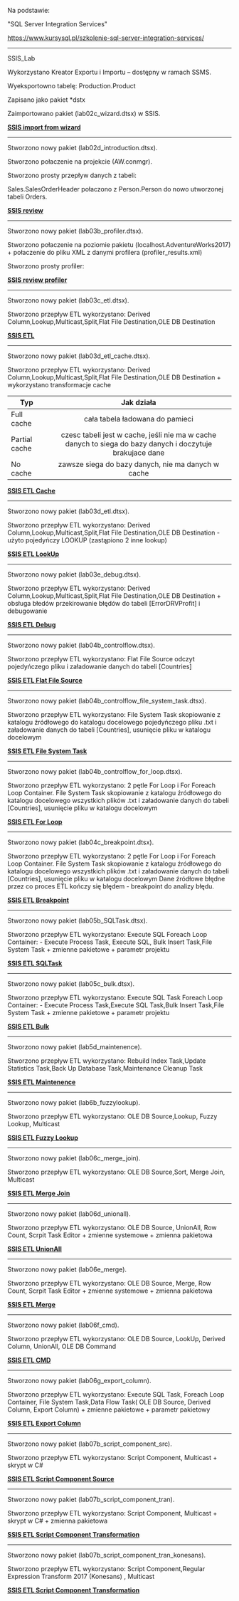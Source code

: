 Na podstawie:

"SQL Server Integration Services"


https://www.kursysql.pl/szkolenie-sql-server-integration-services/

---------------------------------------------------------------------------------------------------------

SSIS_Lab

 Wykorzystano Kreator Exportu i Importu – dostępny w ramach SSMS.

 Wyeksportowno tabelę: Production.Product

 Zapisano jako pakiet *dstx

 Zaimportowano pakiet (lab02c_wizard.dtsx) w SSIS.
 
 **[SSIS import from wizard](https://github.com/toskpl/MS-SQL/blob/master/kursysql/SSIS/MOD1/MOD1_lab02c_wizard.png)**
 
---------------------------------------------------------------------------------------------------------
 
Stworzono nowy pakiet  (lab02d_introduction.dtsx).

Stworzono połaczenie na projekcie (AW.conmgr).

Stworzono prosty przepływ danych z tabeli:

Sales.SalesOrderHeader połaczono z Person.Person do nowo utworzonej tabeli Orders.

**[SSIS review](https://github.com/toskpl/MS-SQL/blob/master/kursysql/SSIS/MOD1/MOD1_lab02d_introduction.png)**

---------------------------------------------------------------------------------------------------------
 
Stworzono nowy pakiet  (lab03b_profiler.dtsx).

Stworzono połaczenie na poziomie pakietu (localhost.AdventureWorks2017) + połaczenie do pliku XML z danymi profilera (profiler_results.xml)

Stworzono prosty profiler:

**[SSIS review profiler](https://github.com/toskpl/MS-SQL/blob/master/kursysql/SSIS/MOD1/MOD1_lab03b_profiler.png)**

---------------------------------------------------------------------------------------------------------
 
Stworzono nowy pakiet  (lab03c_etl.dtsx).

Stworzono przepływ ETL wykorzystano:
Derived Column,Lookup,Multicast,Split,Flat File Destination,OLE DB Destination

**[SSIS ETL](https://github.com/toskpl/MS-SQL/blob/master/kursysql/SSIS/MOD1/MOD1_lab03c_etl.png)**

---------------------------------------------------------------------------------------------------------
 
Stworzono nowy pakiet  (lab03d_etl_cache.dtsx).

Stworzono przepływ ETL wykorzystano:
Derived Column,Lookup,Multicast,Split,Flat File Destination,OLE DB Destination + wykorzystano transformacje cache

|Typ | Jak działa |
| ------------- |:-------------:|
Full cache | cała tabela ładowana do pamieci| 
Partial cache | czesc tabeli jest w cache, jeśli nie ma w cache danych to siega do bazy danych i doczytuje brakujace dane| 
No cache | zawsze siega do bazy danych, nie ma danych w cache| 

**[SSIS ETL Cache](https://github.com/toskpl/MS-SQL/blob/master/kursysql/SSIS/MOD1/MOD1_lab03d_etl_cache.png)**


---------------------------------------------------------------------------------------------------------
 
Stworzono nowy pakiet  (lab03d_etl.dtsx).

Stworzono przepływ ETL wykorzystano:
Derived Column,Lookup,Multicast,Split,Flat File Destination,OLE DB Destination - użyto pojedyńczy LOOKUP (zastąpiono 2 inne lookup)

**[SSIS ETL LookUp](https://github.com/toskpl/MS-SQL/blob/master/kursysql/SSIS/MOD1/MOD1_lab03d_etl_one_lookup.png)**

---------------------------------------------------------------------------------------------------------
 
Stworzono nowy pakiet  (lab03e_debug.dtsx).

Stworzono przepływ ETL wykorzystano:
Derived Column,Lookup,Multicast,Split,Flat File Destination,OLE DB Destination + obsługa błedów przekirowanie błędów do tabeli [ErrorDRVProfit] i debugowanie

**[SSIS ETL Debug](https://github.com/toskpl/MS-SQL/blob/master/kursysql/SSIS/MOD1/MOD1_lab03e_debug.png)**

---------------------------------------------------------------------------------------------------------
 
Stworzono nowy pakiet  (lab04b_controlflow.dtsx).

Stworzono przepływ ETL wykorzystano:
Flat File Source odczyt pojedyńczego pliku i załadowanie danych do tabeli [Countries]

**[SSIS ETL Flat File Source](https://github.com/toskpl/MS-SQL/blob/master/kursysql/SSIS/MOD1/MOD1_lab04b_controlflow.png)**

---------------------------------------------------------------------------------------------------------
 
Stworzono nowy pakiet  (lab04b_controlflow_file_system_task.dtsx).

Stworzono przepływ ETL wykorzystano:
File System Task skopiowanie z katalogu źródłowego do katalogu docelowego pojedyńczego pliku .txt i załadowanie danych do tabeli [Countries], usunięcie pliku w katalogu docelowym

**[SSIS ETL File System Task](https://github.com/toskpl/MS-SQL/blob/master/kursysql/SSIS/MOD1/MOD1_lab04b_controlflow_file_system_task.png)**

---------------------------------------------------------------------------------------------------------
 
Stworzono nowy pakiet  (lab04b_controlflow_for_loop.dtsx).

Stworzono przepływ ETL wykorzystano:
2 pętle For Loop i For Foreach Loop Container.
File System Task skopiowanie z katalogu źródłowego do katalogu docelowego wszystkich plików .txt i załadowanie danych do tabeli [Countries], usunięcie pliku w katalogu docelowym

**[SSIS ETL For Loop](https://github.com/toskpl/MS-SQL/blob/master/kursysql/SSIS/MOD1/MOD1_lab04b_controlflow_for_loop.png)**

---------------------------------------------------------------------------------------------------------
 
Stworzono nowy pakiet  (lab04c_breakpoint.dtsx).

Stworzono przepływ ETL wykorzystano:
2 pętle For Loop i For Foreach Loop Container.
File System Task skopiowanie z katalogu źródłowego do katalogu docelowego wszystkich plików .txt i załadowanie danych do tabeli [Countries], usunięcie pliku w katalogu docelowym
Dane źródłowe błędne przez co proces ETL kończy się błędem - breakpoint do analizy błędu.

**[SSIS ETL Breakpoint](https://github.com/toskpl/MS-SQL/blob/master/kursysql/SSIS/MOD1/MOD1_lab04c_breakpoints.png)**

---------------------------------------------------------------------------------------------------------
 
Stworzono nowy pakiet  (lab05b_SQLTask.dtsx).

Stworzono przepływ ETL wykorzystano:
Execute SQL
Foreach Loop Container: - Execute Process Task, Execute SQL, Bulk Insert Task,File System Task + zmienne pakietowe + parametr projektu

**[SSIS ETL SQLTask](https://github.com/toskpl/MS-SQL/blob/master/kursysql/SSIS/MOD1/MOD1_lab05b_SQLTask.png)**

---------------------------------------------------------------------------------------------------------
 
Stworzono nowy pakiet  (lab05c_bulk.dtsx).

Stworzono przepływ ETL wykorzystano:
Execute SQL Task
Foreach Loop Container: - Execute Process Task,Execute SQL Task,Bulk Insert Task,File System Task + zmienne pakietowe + parametr projektu

**[SSIS ETL Bulk](https://github.com/toskpl/MS-SQL/blob/master/kursysql/SSIS/MOD1/MOD1_lab05c_bulk.png)**

---------------------------------------------------------------------------------------------------------
 
Stworzono nowy pakiet  (lab5d_maintenence).

Stworzono przepływ ETL wykorzystano:
Rebuild Index Task,Update Statistics Task,Back Up Database Task,Maintenance Cleanup Task

**[SSIS ETL Maintenence](https://github.com/toskpl/MS-SQL/blob/master/kursysql/SSIS/MOD1/MOD1_lab05d_mantenance.png)**

---------------------------------------------------------------------------------------------------------
 
Stworzono nowy pakiet  (lab6b_fuzzylookup).

Stworzono przepływ ETL wykorzystano:
OLE DB Source,Lookup, Fuzzy Lookup, Multicast

**[SSIS ETL Fuzzy Lookup](https://github.com/toskpl/MS-SQL/blob/master/kursysql/SSIS/MOD1/MOD1_lab06b_fuzzyloop.png)**

---------------------------------------------------------------------------------------------------------
 
Stworzono nowy pakiet  (lab06c_merge_join).

Stworzono przepływ ETL wykorzystano:
OLE DB Source,Sort, Merge Join, Multicast

**[SSIS ETL Merge Join](https://github.com/toskpl/MS-SQL/blob/master/kursysql/SSIS/MOD1/MOD1_lab06c_merge_join.png)**

---------------------------------------------------------------------------------------------------------
 
Stworzono nowy pakiet  (lab06d_unionall).

Stworzono przepływ ETL wykorzystano:
OLE DB Source, UnionAll, Row Count, Scrpit Task Editor + zmienne systemowe + zmienna pakietowa

**[SSIS ETL UnionAll](https://github.com/toskpl/MS-SQL/blob/master/kursysql/SSIS/MOD1/MOD1_lab06d_unionall.png)**

---------------------------------------------------------------------------------------------------------
 
Stworzono nowy pakiet  (lab06e_merge).

Stworzono przepływ ETL wykorzystano:
OLE DB Source, Merge, Row Count, Scrpit Task Editor + zmienne systemowe + zmienna pakietowa

**[SSIS ETL Merge](https://github.com/toskpl/MS-SQL/blob/master/kursysql/SSIS/MOD1/MOD1_lab06e_merge.png)**

---------------------------------------------------------------------------------------------------------
 
Stworzono nowy pakiet  (lab06f_cmd).

Stworzono przepływ ETL wykorzystano:
OLE DB Source, LookUp, Derived Column, UnionAll, OLE DB Command

**[SSIS ETL CMD](https://github.com/toskpl/MS-SQL/blob/master/kursysql/SSIS/MOD1/MOD1_lab06f_cmd.png)**

---------------------------------------------------------------------------------------------------------
 
Stworzono nowy pakiet  (lab06g_export_column).

Stworzono przepływ ETL wykorzystano:
Execute SQL Task, Foreach Loop Container, File System Task,Data Flow Task( OLE DB Source, Derived Column, Export Column) + zmienne pakietowe + parametr pakietowy

**[SSIS ETL Export Column](https://github.com/toskpl/MS-SQL/blob/master/kursysql/SSIS/MOD1/MOD1_lab06g_export_column.png)**

---------------------------------------------------------------------------------------------------------
 
Stworzono nowy pakiet  (lab07b_script_component_src).

Stworzono przepływ ETL wykorzystano:
Script Component, Multicast + skrypt w C#

**[SSIS ETL Script Component Source](https://github.com/toskpl/MS-SQL/blob/master/kursysql/SSIS/MOD1/MOD1_lab07b_script_component.png)**

---------------------------------------------------------------------------------------------------------
 
Stworzono nowy pakiet  (lab07b_script_component_tran).

Stworzono przepływ ETL wykorzystano:
Script Component, Multicast + skrypt w C# + zmienna pakietowa

**[SSIS ETL Script Component Transformation](https://github.com/toskpl/MS-SQL/blob/master/kursysql/SSIS/MOD1/MOD1_lab07b_script_component_tran.png)**

---------------------------------------------------------------------------------------------------------
 
Stworzono nowy pakiet  (lab07b_script_component_tran_konesans).

Stworzono przepływ ETL wykorzystano:
Script Component,Regular Expression Transform 2017 (Konesans) , Multicast

**[SSIS ETL Script Component Transformation](https://github.com/toskpl/MS-SQL/blob/master/kursysql/SSIS/MOD1/MOD1_lab07b_script_component_tran_konesans.png)**

